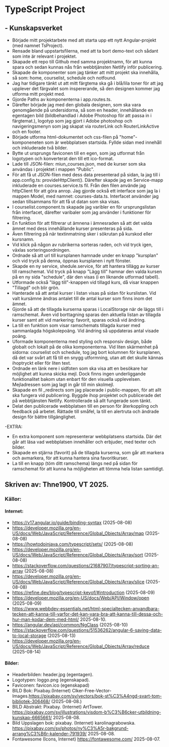 # TypeScript Project
## - Kunskapsverket

- Började mitt projektarbete med att starta upp ett nytt Angular-projekt (med namnet TsProject).
- Rensade bland uppstartsfilerna, med att ta bort demo-text och sådant som inte är relevant i projektet.
- Skapade ett repo till Github med samma projektnamn, för att kunna spara och sedan kunnas nås från webbtjänsten Netlify inför publicering. 
- Skapade de komponenter som jag tänker att mitt projekt ska innehålla, så som: home, courselist, schedule och notfound.
- Jag har tidigare tänkt ut att mitt färgtema ska gå i blå/lila toner för att jag upplever det färgvalet som inspererande, så den designen kommer jag utforma mitt projekt med. 
- Gjorde Paths av komponenterna i app.routes.ts.
- Därefter började jag med den globala designen, som ska vara genomgående på undersidorna, så som en header, innehållande en egentagen bild (bildbehandlad i Adobe Photoshop för att passa in i färgtemat.), logotyp som jag gjort i Adobe photoshop och navigeringsmenyn som jag skapat via routerLink och RouterLinkActive och en footer. 
- Började utforma html-dokumentet och css-filen på "home"-komponeneten som är webbplatsen startsida. Fyllde sidan med innehåll och inkluderade två bilder. 
- Bytte ut ursprungs faviconen till en egen, som jag utformat från logotypen och konverterat den till ett ico-format.
- Lade till JSON-filen: miun_courses.json, med de kurser som ska användas i projektet i mappen "Public". 
- För att få ut JSON-filen med dess data presenterad på sidan, la jag till i app.config.ts: provideHttpClient(). Därefter skapde jag en Service-mapp inkluderade en courses.service.ts fil. Från den filen använde jag httpClient för att göra anrop. Jag gjorde också ett interface som jag la i mappen Model, med namnet: courses-data.ts. Interfacet använder jag sedan tillsammans för att få ut datan som ska visas. 
- I courselist.component.ts skapade jag varibler en för ursprungslistan från interfacet, därefter varibaler som jag använder i funktioner för filtrering. 
- En funktion för att filtrerar ut ämnena i ämnesraden så att det valda ämnet med dess innehållande kurser presenteras på sida. 
- Även filtrering på när textinmatning sker i sökrutan på kurskod eller kursnamn. 
- Vid klick på någon av rubrikerna sorteras raden, och vid tryck igen, växlas sorteringsordningen.
- Ordnade så att url till kursplanen hamnade under en knapp "kursplan" och vid tryck på denna, öppnas kursplanen i nytt fönster. 
- Skapde en ny service, shedule.service, för att hantera tillägg av kurser till ramschemat. Vid tryck på knapp "Lägg till" hamnar den valda kursen på en ny sida "schedule", där den visas (i en liknande utformad tabell).
- Utformade också "lägg till"-knappen vid tillagd kurs, då visar knappen "Tillagd" och blir grön. 
- Hanterade så att antal kurser i listan visas på sidan för kurslistan. Vid valt kursämne ändras antalet till de antal kurser som finns inom det ämnet. 
- Gjorde så att de tillagda kurserna sparas i LocalStorage när de läggs till i ramschemat. Även vid borttagning sparas den aktuella listan av tillagda kurser samt att vid markering: favorit, sparas också vid ändring. 
- La till en funktion som visar ramschemats tillagda kurser med sammanlagda högskolepoäng. Vid ändring så uppdateras antal visade poäng. 
- Uformade komponenterna med styling och responsiv design, både globalt och lokalt på de olika komponenterna. Vid liten skärmenhet på sidorna: courselist och schedule, tog jag bort kolumnen för kursplanen, då det var svårt att få till en snygg utformning, utan att det skulle kännas ihoptryckt eller för liten text.
- Ordnade en länk nere i sidfoten som ska visa att en besökare har möjlighet att kunna skicka mejl. Dock finns ingen underliggande funktionalitet bakom utan enbart för den visuella upplevelsen. Mejladressen som jag lagt in går till min skolmejl.
- Skapade en fil _redirects som jag placerade i public-mappen, för att allt ska fungera vid publicering. Byggde ihop projektet och publicerade det på webbtjänsten Netlify. Kontrollerade så allt fungerade som tänkt.  
- Delat den publicerade webbplatsen till en person för återkoppling och feedback på arbetet. Rättade till småfel, la till en alertruta och ändrade design för bättre tillgänglighet. 

-EXTRA: 
- En extra komponent som representerar webbplatsens startsida. Där det går att läsa vad webbplatsen innehåller och erbjuder, med texter och bilder. 
- Skapade en stjärna (favorit) på de tillagda kurserna, som går att markera och avmarkera, för att kunna hantera sina favoritkurser. 
- La till en knapp (töm ditt ramschema) längs ned på sidan för ramschemat för att kunna ha möjligheten att tömma hela listan samtidigt.
 

## Skriven av: Thne1900, VT 2025.

### Källor:
#### Internet:
- https://v17.angular.io/guide/binding-syntax (2025-08-08)
- https://developer.mozilla.org/en-US/docs/Web/JavaScript/Reference/Global_Objects/Array/map (2025-08-08)
- https://howtodoinjava.com/typescript/sets/ (2025-08-08) 
- https://developer.mozilla.org/en-US/docs/Web/JavaScript/Reference/Global_Objects/Array/sort (2025-08-08)
- https://stackoverflow.com/questions/21687907/typescript-sorting-an-array (2025-08-08)
- https://developer.mozilla.org/en-US/docs/Web/JavaScript/Reference/Global_Objects/Array/slice (2025-08-08)
- https://refine.dev/blog/typescript-keyof/#introduction (2025-08-09)
- https://developer.mozilla.org/en-US/docs/Web/API/Window/open (2025-08-09)
- https://www.webbdev-essentials.net/html-specialtecken-anvandbara-tecken-att-kanna-till-varfor-det-kan-vara-bra-att-kanna-till-dessa-och-hur-man-kodar-dem-med-html/ 2025-08-10.
- https://angular.dev/api/common/NgClass (2025-08-10)
- https://stackoverflow.com/questions/51536262/angular-6-saving-data-to-local-storage (2025-08-13)
- https://developer.mozilla.org/en-US/docs/Web/JavaScript/Reference/Global_Objects/Array/reduce (2025-08-14)

#### Bilder:
- Headerbilden: header.jpg (egentagen).
- Logotypen: loggo.png (egenskapad).
- Faviconen: favicon.ico (egenskapad)
- BILD Bok: Pixabay.(Internet) Clker-Free-Vector-Images.https://pixabay.com/sv/vectors/bok-st%C3%A4ngd-svart-tom-bibliotek-306468/ (2025-08-08.)
- BILD Abstrakt: Pixabay. (Internet) ArtTower. https://pixabay.com/sv/illustrations/visdom-b%C3%B6cker-utbildning-kunskap-6665661/ 2025-08-08.
- Bild Uppslagen bok: pixabay. (Internet) karolinagrabowska. https://pixabay.com/sv/photos/ny%C3%A5r-bakgrund-arrang%C3%B6r-kalender-791939/ 2025-08-08.
- Fontawesome (Icons, Internet) https://fontawesome.com/ 2025-08-07.


